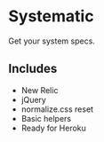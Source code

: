 Systematic
===

Get your system specs.

Includes
---

- New Relic
- jQuery
- normalize.css reset
- Basic helpers
- Ready for Heroku